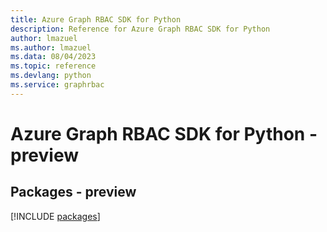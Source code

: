 ```yaml
---
title: Azure Graph RBAC SDK for Python
description: Reference for Azure Graph RBAC SDK for Python
author: lmazuel
ms.author: lmazuel
ms.data: 08/04/2023
ms.topic: reference
ms.devlang: python
ms.service: graphrbac
---
```

# Azure Graph RBAC SDK for Python - preview
## Packages - preview
[!INCLUDE [packages](graph-rbac-index.md)]